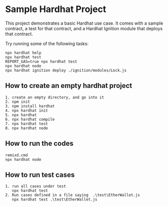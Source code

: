 # Sample Hardhat Project

This project demonstrates a basic Hardhat use case. It comes with a sample contract, a test for that contract, and a Hardhat Ignition module that deploys that contract.

Try running some of the following tasks:

```shell
npx hardhat help
npx hardhat test
REPORT_GAS=true npx hardhat test
npx hardhat node
npx hardhat ignition deploy ./ignition/modules/Lock.js
```

## How to create an empty hardhat project

```
1. create an empty directory, and go into it
2. npm init
3. npm install hardhat
4. npx hardhat init
5. npx hardhat
6. npx hardhat compile
7. npx hardhat test
8. npx hardhat node

```

## How to run the codes

```
remixd.cmd
npx hardhat node

```

## How to run test cases
```
1. run all cases under test
   npx hardhat test
2. Run cases defined in a file saying  .\test\EtherWallet.js
   npx hardhat test .\test\EtherWallet.js
```
